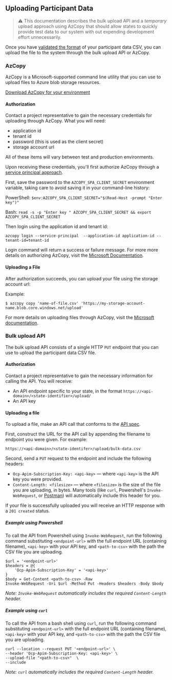 ## Uploading Participant Data

> ⚠️ This documentation describes the bulk upload API and a _temporary_ upload approach using AzCopy that should allow states to quickly provide test data to our system with out expending development effort unnecessarily.

Once you have [validated the format](./bulk-import.md) of your participant data CSV, you can upload the file to the system through the bulk upload API or AzCopy.

### AzCopy

AzCopy is a Microsoft-supported command line utility that you can use to upload files to Azure blob storage resources.

[Download AzCopy for your environment](https://docs.microsoft.com/en-us/azure/storage/common/storage-use-azcopy-v10#download-azcopy)

#### Authorization

Contact a project representative to gain the necessary credentials for uploading through AzCopy. What you will need:

- application id
- tenant id
- password (this is used as the client secret)
- storage account url

All of these items will vary between test and production environments.

Upon receiving these credentials, you'll first authorize AzCopy through a [service principal approach](https://docs.microsoft.com/en-us/azure/storage/common/storage-use-azcopy-authorize-azure-active-directory?toc=/azure/storage/blobs/toc.json#authorize-a-service-principal).

First, save the password to the `AZCOPY_SPA_CLIENT_SECRET` environment variable, taking care to avoid saving it in your command-line history:

PowerShell: `$env:AZCOPY_SPA_CLIENT_SECRET="$(Read-Host -prompt "Enter key")"`

Bash: `read -s -p "Enter key " AZCOPY_SPA_CLIENT_SECRET && export AZCOPY_SPA_CLIENT_SECRET`

Then login using the application id and tenant id:

```
azcopy login --service-principal  --application-id application-id --tenant-id=tenant-id
```

Login command will return a success or failure message. For more more details on authorizing AzCopy, visit the [Microsoft Documentation](https://docs.microsoft.com/en-us/azure/storage/common/storage-use-azcopy-authorize-azure-active-directory?toc=/azure/storage/blobs/toc.json#authorize-a-service-principal-by-using-a-client-secret).

#### Uploading a File

After authorization succeeds, you can upload your file using the storage account url:

Example:
```
$ azcopy copy 'name-of-file.csv' 'https://my-storage-account-name.blob.core.windows.net/upload'
```

For more details on uploading files through AzCopy, visit the [Microsoft documentation](https://docs.microsoft.com/en-us/azure/storage/common/storage-use-azcopy-blobs-upload).

### Bulk upload API

The bulk upload API consists of a single HTTP `PUT` endpoint that you can use to upload the participant data CSV file.

#### Authorization

Contact a project representative to gain the necessary information for calling the API. You will receive:
- An API endpoint specific to your state, in the format `https://<api-domain>/<state-identifier>/upload/`
- An API key

#### Uploading a file

To upload a file, make an API call that conforms to the [API spec](openapi/openapi.yaml).

First, construct the URL for the API call by appending the filename to endpoint you were given. For example:
```
https://<api-domain>/<state-identifer>/upload/bulk-data.csv
```

Second, send a `PUT` request to the endpoint and include the following headers:
- `Ocp-Apim-Subscription-Key: <api-key>` — where `<api-key>` is the API key you were provided.
- `Content-Length: <filesize>` — where `<filesize>` is the size of the file you are uploading, in bytes. Many tools (like `curl`, Powershell's `Invoke-WebRequest`, or [Postman](https://www.postman.com/)) will automatically include this header for you.

If your file is successfully uploaded you will receive an HTTP response with a `201 created` status.

##### Example using Powershell

To call the API from Powershell using `Invoke-WebRequest`, run the following command substituting `<endpoint-url>` with the full endpoint URL (containing filename), `<api-key>` with your API key, and `<path-to-csv>` with the path the CSV file you are uploading.

```
$url = '<endpoint-url>'
$headers = @{
    'Ocp-Apim-Subscription-Key' = '<api-key>'
}
$body = Get-Content <path-to-csv> -Raw
Invoke-WebRequest -Uri $url -Method Put -Headers $headers -Body $body
```

*Note: `Invoke-WebRequest` automatically includes the required `Content-Length` header.*

##### Example using `curl`

To call the API from a bash shell using `curl`, run the following command substituting `<endpoint-url>` with the full endpoint URL (containing filename), `<api-key>` with your API key, and `<path-to-csv>` with the path the CSV file you are uploading.

```
curl --location --request PUT '<endpoint-url>' \
--header 'Ocp-Apim-Subscription-Key: <api-key>' \
--upload-file "<path-to-csv>"  \
--include
```

*Note: `curl` automatically includes the required `Content-Length` header.*
